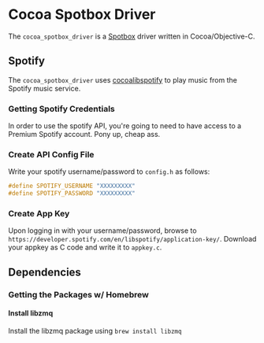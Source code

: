 # Cocoa Spotbox Driver

The `cocoa_spotbox_driver` is a [Spotbox](https://github.com/edgecase/spotbox) driver written in Cocoa/Objective-C.

## Spotify

The `cocoa_spotbox_driver` uses [cocoalibspotify](https://github.com/spotify/cocoalibspotify) to play music from the Spotify music service.

### Getting Spotify Credentials

In order to use the spotify API, you're going to need to have access to a Premium Spotify account. Pony up, cheap ass.

### Create API Config File

Write your spotify username/password to `config.h` as follows:

```c
#define SPOTIFY_USERNAME "XXXXXXXXX"
#define SPOTIFY_PASSWORD "XXXXXXXXX"
```

### Create App Key

Upon logging in with your username/password, browse to `https://developer.spotify.com/en/libspotify/application-key/`.
Download your appkey as C code and write it to `appkey.c`.

## Dependencies

### Getting the Packages w/ Homebrew

#### Install libzmq

Install the libzmq package using `brew install libzmq`

